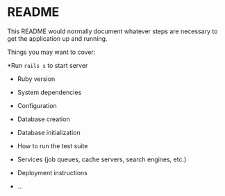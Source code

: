 # README

This README would normally document whatever steps are necessary to get the
application up and running.

Things you may want to cover:

*Run `rails s` to start server

* Ruby version

* System dependencies

* Configuration

* Database creation

* Database initialization

* How to run the test suite

* Services (job queues, cache servers, search engines, etc.)

* Deployment instructions

* ...
